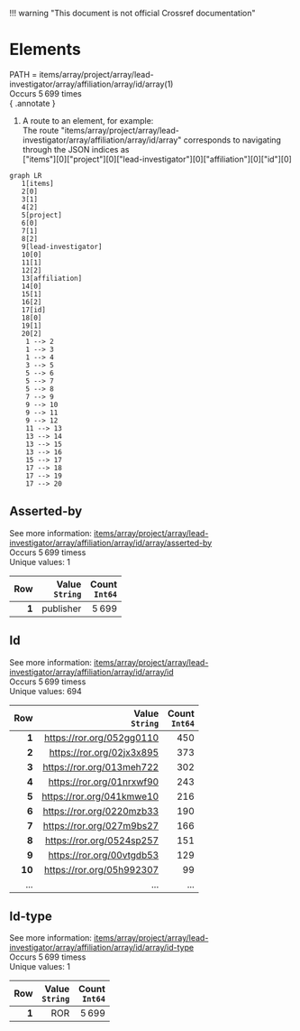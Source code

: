 !!! warning "This document is not official Crossref documentation"
# Elements
PATH = items/array/project/array/lead-investigator/array/affiliation/array/id/array(1)  
Occurs 5 699 times  
{ .annotate }

1. A route to an element, for example:  
   The route "items/array/project/array/lead-investigator/array/affiliation/array/id/array" corresponds to navigating through the JSON indices as  
   ["items"][0]["project"][0]["lead-investigator"][0]["affiliation"][0]["id"][0]  

```mermaid
graph LR
   1[items]
   2[0]
   3[1]
   4[2]
   5[project]
   6[0]
   7[1]
   8[2]
   9[lead-investigator]
   10[0]
   11[1]
   12[2]
   13[affiliation]
   14[0]
   15[1]
   16[2]
   17[id]
   18[0]
   19[1]
   20[2]
    1 --> 2
    1 --> 3
    1 --> 4
    3 --> 5
    5 --> 6
    5 --> 7
    5 --> 8
    7 --> 9
    9 --> 10
    9 --> 11
    9 --> 12
    11 --> 13
    13 --> 14
    13 --> 15
    13 --> 16
    15 --> 17
    17 --> 18
    17 --> 19
    17 --> 20
```


## Asserted-by
See more information: [items/array/project/array/lead-investigator/array/affiliation/array/id/array/asserted-by](asserted-by/index.md)  
Occurs 5 699 timess  
Unique values: 1  

| **Row** | **Value**<br>`String` | **Count**<br>`Int64` |
|--------:|----------------------:|---------------------:|
| **1**   | publisher             | 5 699                |

## Id
See more information: [items/array/project/array/lead-investigator/array/affiliation/array/id/array/id](id/index.md)  
Occurs 5 699 timess  
Unique values: 694  

| **Row** | **Value**<br>`String`     | **Count**<br>`Int64` |
|--------:|--------------------------:|---------------------:|
| **1**   | https://ror.org/052gg0110 | 450                  |
| **2**   | https://ror.org/02jx3x895 | 373                  |
| **3**   | https://ror.org/013meh722 | 302                  |
| **4**   | https://ror.org/01nrxwf90 | 243                  |
| **5**   | https://ror.org/041kmwe10 | 216                  |
| **6**   | https://ror.org/0220mzb33 | 190                  |
| **7**   | https://ror.org/027m9bs27 | 166                  |
| **8**   | https://ror.org/0524sp257 | 151                  |
| **9**   | https://ror.org/00vtgdb53 | 129                  |
| **10**  | https://ror.org/05h992307 | 99                   |
| ... | ... | ... |

## Id-type
See more information: [items/array/project/array/lead-investigator/array/affiliation/array/id/array/id-type](id-type/index.md)  
Occurs 5 699 timess  
Unique values: 1  

| **Row** | **Value**<br>`String` | **Count**<br>`Int64` |
|--------:|----------------------:|---------------------:|
| **1**   | ROR                   | 5 699                |

